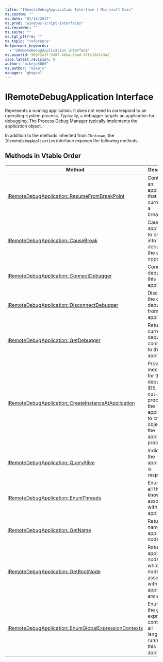 ```yaml
---
title: "IRemoteDebugApplication Interface | Microsoft Docs"
ms.custom: ""
ms.date: "01/18/2017"
ms.prod: "windows-script-interfaces"
ms.reviewer: ""
ms.suite: ""
ms.tgt_pltfrm: ""
ms.topic: "reference"
helpviewer_keywords: 
  - "IRemoteDebugApplication interface"
ms.assetid: 96bf2a3f-049f-46ba-86ad-57fc184343a2
caps.latest.revision: 9
author: "mikejo5000"
ms.author: "mikejo"
manager: "ghogen"
---
```

# IRemoteDebugApplication Interface
Represents a running application. It does not need to correspond to an operating-system process. Typically, a debugger targets an application for debugging. The Process Debug Manager typically implements the application object.  
  
 In addition to the methods inherited from `IUnknown`, the `IRemoteDebugApplication` interface exposes the following methods.  
  
## Methods in Vtable Order  
  
|Method|Description|  
|------------|-----------------|  
|[IRemoteDebugApplication::ResumeFromBreakPoint](../../winscript/reference/iremotedebugapplication-resumefrombreakpoint.md)|Continues an application that is currently in a breakpoint.|  
|[IRemoteDebugApplication::CauseBreak](../../winscript/reference/iremotedebugapplication-causebreak.md)|Causes the application to break into the debugger at the earliest opportunity.|  
|[IRemoteDebugApplication::ConnectDebugger](../../winscript/reference/iremotedebugapplication-connectdebugger.md)|Connects a debugger to this application.|  
|[IRemoteDebugApplication::DisconnectDebugger](../../winscript/reference/iremotedebugapplication-disconnectdebugger.md)|Disconnects the current debugger from the application.|  
|[IRemoteDebugApplication::GetDebugger](../../winscript/reference/iremotedebugapplication-getdebugger.md)|Returns the current debugger connected to the application.|  
|[IRemoteDebugApplication::CreateInstanceAtApplication](../../winscript/reference/iremotedebugapplication-createinstanceatapplication.md)|Provides a mechanism for the debugger IDE, running out-of-process to the application, to create objects in the application process.|  
|[IRemoteDebugApplication::QueryAlive](../../winscript/reference/iremotedebugapplication-queryalive.md)|Indicates if the application is responsive.|  
|[IRemoteDebugApplication::EnumThreads](../../winscript/reference/iremotedebugapplication-enumthreads.md)|Enumerates all threads known to be associated with the application.|  
|[IRemoteDebugApplication::GetName](../../winscript/reference/iremotedebugapplication-getname.md)|Returns the name of this application node.|  
|[IRemoteDebugApplication::GetRootNode](../../winscript/reference/iremotedebugapplication-getrootnode.md)|Returns the application node under which all nodes associated with the application are added.|  
|[IRemoteDebugApplication::EnumGlobalExpressionContexts](../../winscript/reference/iremotedebugapplication-enumglobalexpressioncontexts.md)|Enumerates the global expression contexts for all languages running in this application.|